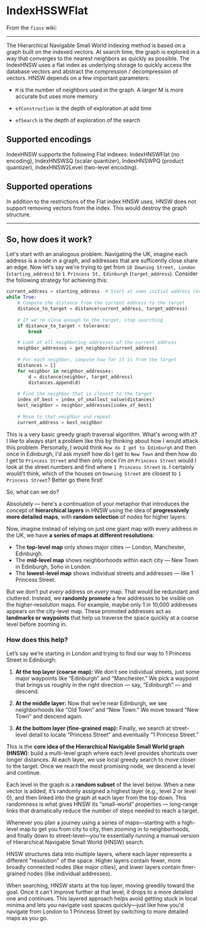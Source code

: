 # IndexHSSWFlat

From the `fiass` wiki:

---

The Hierarchical Navigable Small World indexing method is based on a graph built on the indexed vectors. At search time, the graph is explored in a way that converges to the nearest neighbors as quickly as possible. The IndexHNSW uses a flat index as underlying storage to quickly access the database vectors and abstract the compression / decompression of vectors. HNSW depends on a few important parameters:

- `M` is the number of neighbors used in the graph. A larger M is more accurate but uses more memory

- `efConstruction` is the depth of exploration at add time

- `efSearch` is the depth of exploration of the search

## Supported encodings

IndexHNSW supports the following Flat indexes: IndexHNSWFlat (no encoding), IndexHNSWSQ (scalar quantizer), IndexHNSWPQ (product quantizer), IndexHNSW2Level (two-level encoding).

## Supported operations

In addition to the restrictions of the Flat index HNSW uses, HNSW does not support removing vectors from the index. This would destroy the graph structure.

---

## So, how does it work?

Let's start with an analogous problem. Navigating the UK, imagine each address is a node in a graph, and addresses that are sufficently close share an edge. Now let's say we're trying to get from `10 Downing Street, London` (`starting_address`) to `1 Princess St, Edinburgh` (`target_address`). Consider the following strategy for achieving this:


```python
current_address = starting_address  # Start at some initial address (entry point)
while True:
    # Compute the distance from the current address to the target
    distance_to_target = distance(current_address, target_address)
    
    # If we're close enough to the target, stop searching
    if distance_to_target < tolerance:
        break

    # Look at all neighboring addresses of the current address
    neighbor_addresses = get_neighbors(current_address)
    
    # For each neighbor, compute how far it is from the target
    distances = []
    for neighbor in neighbor_addresses:
        d = distance(neighbor, target_address)
        distances.append(d)
    
    # Find the neighbor that is closest to the target
    index_of_best = index_of_smallest_value(distances)
    best_neighbor = neighbor_addresses[index_of_best]
    
    # Move to that neighbor and repeat
    current_address = best_neighbor
```

This is a very basic greedy graph traversal algorithm. What's wrong with it? I like to always start a problem like this by thinking about how I would attack this problem. Personally, I would think `How do I get to Edinburgh` and then once in Edinburgh, I'd ask myself how do I get to `New Town` and then how do I get to `Princess Street` and then only once I'm on  `Princess Street` would I look at the street numbers and find where `1 Princess Street` is. I certainly would't think, which of the houses on `Downing Street` are closest to `1 Princess Street`? Better go there first!

So, what can we do? 

Absolutely — here's a continuation of your metaphor that introduces the concept of **hierarchical layers** in HNSW using the idea of **progressively more detailed maps**, with **random selection** of nodes for higher layers:


Now, imagine instead of relying on just one giant map with every address in the UK, we have **a series of maps at different resolutions**:

* The **top-level map** only shows major cities — London, Manchester, Edinburgh.
* The **mid-level map** shows neighborhoods within each city — New Town in Edinburgh, Soho in London.
* The **lowest-level map** shows individual streets and addresses — like 1 Princess Street.

But we don’t put *every* address on *every* map. That would be redundant and cluttered. Instead, we **randomly promote** a few addresses to be visible on the higher-resolution maps. For example, maybe only 1 in 10,000 addresses appears on the city-level map. These promoted addresses act as **landmarks or waypoints** that help us traverse the space quickly at a coarse level before zooming in.

### How does this help?

Let’s say we’re starting in London and trying to find our way to 1 Princess Street in Edinburgh:

1. **At the top layer (coarse map):**
   We don’t see individual streets, just some major waypoints like “Edinburgh” and “Manchester.” We pick a waypoint that brings us roughly in the right direction — say, “Edinburgh” — and descend.

2. **At the middle layer:**
   Now that we’re near Edinburgh, we see neighborhoods like “Old Town” and “New Town.” We move toward “New Town” and descend again.

3. **At the bottom layer (fine-grained map):**
   Finally, we search at street-level detail to locate “Princess Street” and eventually “1 Princess Street.”

This is the **core idea of the Hierarchical Navigable Small World graph (HNSW)**: build a multi-level graph where each level provides shortcuts over longer distances. At each layer, we use local greedy search to move closer to the target. Once we reach the most promising node, we descend a level and continue.

Each level in the graph is a **random subset** of the level below. When a new vector is added, it’s randomly assigned a highest layer (e.g., level 2 or level 0), and then linked into the graph at each layer from the top down. This randomness is what gives HNSW its “small-world” properties — long-range links that dramatically reduce the number of steps needed to reach a target.

Whenever you plan a journey using a series of maps—starting with a high-level map to get you from city to city, then zooming in to neighborhoods, and finally down to street-level—you’re essentially running a manual version of Hierarchical Navigable Small World (HNSW) search.

HNSW structures data into multiple layers, where each layer represents a different "resolution" of the space. Higher layers contain fewer, more broadly connected nodes (like major cities), and lower layers contain finer-grained nodes (like individual addresses).

When searching, HNSW starts at the top layer, moving greedily toward the goal. Once it can’t improve further at that level, it drops to a more detailed one and continues. This layered approach helps avoid getting stuck in local minima and lets you navigate vast spaces quickly—just like how you'd navigate from London to 1 Princess Street by switching to more detailed maps as you go.